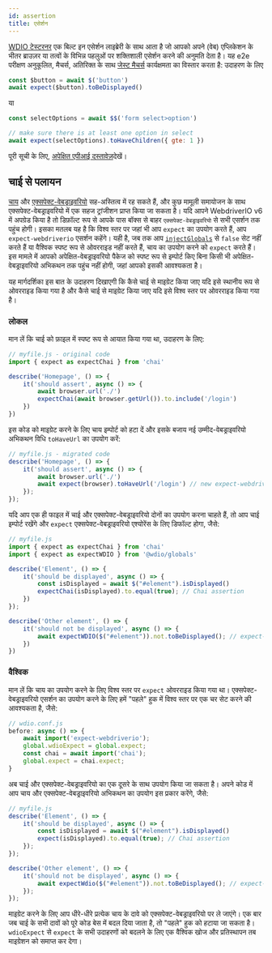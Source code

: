 ```yaml
---
id: assertion
title: एसेर्शन
---
```


[WDIO टेस्टरनर](https://webdriver.io/docs/clioptions) एक बिल्ट इन एसेर्शन लाइब्रेरी के साथ आता है जो आपको अपने (वेब) एप्लिकेशन के भीतर ब्राउज़र या तत्वों के विभिन्न पहलुओं पर शक्तिशाली एसेर्शन करने की अनुमति देता है। यह e2e परीक्षण अनुकूलित, मैचर्स, अतिरिक्त के साथ [जेस्ट मैचर्स](https://jestjs.io/docs/en/using-matchers) कार्यक्षमता का विस्तार करता है: उदाहरण के लिए

```js
const $button = await $('button')
await expect($button).toBeDisplayed()
```

या

```js
const selectOptions = await $$('form select>option')

// make sure there is at least one option in select
await expect(selectOptions).toHaveChildren({ gte: 1 })
```

पूरी सूची के लिए, [अपेक्षित एपीआई दस्तावेज़](/docs/api/expect-webdriverio)देखें।

## चाई से पलायन

[चाय](https://www.chaijs.com/) और [एक्सपेक्ट-वेबड्राइवरियो](https://github.com/webdriverio/expect-webdriverio#readme) सह-अस्तित्व में रह सकते हैं, और कुछ मामूली समायोजन के साथ एक्सपेक्ट-वेबड्राइवरियो में एक सहज ट्रांजीशन प्राप्त किया जा सकता है। यदि आपने WebdriverIO v6 में अपग्रेड किया है तो डिफ़ॉल्ट रूप से आपके पास बॉक्स से बाहर `एक्सपेक्ट-वेबड्राइवरियो` से सभी एसर्शन तक पहुंच होगी। इसका मतलब यह है कि विश्व स्तर पर जहां भी आप `expect` का उपयोग करते हैं, आप `expect-webdriverio` एसर्शन कहेंगे। यही है, जब तक आप [`injectGlobals`](/docs/configuration#injectglobals) से `false` सेट नहीं करते हैं या वैश्विक स्पष्ट रूप से ओवरराइड नहीं करते हैं, चाय का उपयोग करने को `expect` करते हैं। इस मामले में आपको अपेक्षित-वेबड्राइवरियो पैकेज को स्पष्ट रूप से इम्पोर्ट किए बिना किसी भी अपेक्षित-वेबड्राइवरियो अभिकथन तक पहुंच नहीं होगी, जहां आपको इसकी आवश्यकता है।

यह मार्गदर्शिका इस बात के उदाहरण दिखाएगी कि कैसे चाई से माइग्रेट किया जाए यदि इसे स्थानीय रूप से ओवरराइड किया गया है और कैसे चाई से माइग्रेट किया जाए यदि इसे विश्व स्तर पर ओवरराइड किया गया है।

### लोकल

मान लें कि चाई को फ़ाइल में स्पष्ट रूप से आयात किया गया था, उदाहरण के लिए:

```js
// myfile.js - original code
import { expect as expectChai } from 'chai'

describe('Homepage', () => {
    it('should assert', async () => {
        await browser.url('./')
        expectChai(await browser.getUrl()).to.include('/login')
    })
})
```

इस कोड को माइग्रेट करने के लिए चाय इम्पोर्ट को हटा दें और इसके बजाय नई उम्मीद-वेबड्राइवरियो अभिकथन विधि `toHaveUrl` का उपयोग करें:

```js
// myfile.js - migrated code
describe('Homepage', () => {
    it('should assert', async () => {
        await browser.url('./')
        await expect(browser).toHaveUrl('/login') // new expect-webdriverio API method https://webdriver.io/docs/api/expect-webdriverio.html#tohaveurl
    });
});
```

यदि आप एक ही फाइल में चाई और एक्सपेक्ट-वेबड्राइवरियो दोनों का उपयोग करना चाहते हैं, तो आप चाई इम्पोर्ट रखेंगे और `expect` एक्सपेक्ट-वेबड्राइवरियो एश्योरेंस के लिए डिफॉल्ट होगा, जैसे:

```js
// myfile.js
import { expect as expectChai } from 'chai'
import { expect as expectWDIO } from '@wdio/globals'

describe('Element', () => {
    it('should be displayed', async () => {
        const isDisplayed = await $("#element").isDisplayed()
        expectChai(isDisplayed).to.equal(true); // Chai assertion
    })
});

describe('Other element', () => {
    it('should not be displayed', async () => {
        await expectWDIO($("#element")).not.toBeDisplayed(); // expect-webdriverio assertion
    })
})
```

### वैश्विक

मान लें कि चाय का उपयोग करने के लिए विश्व स्तर पर `expect` ओवरराइड किया गया था। एक्सपेक्ट-वेबड्राइवरियो एसर्शन का उपयोग करने के लिए हमें "पहले" हुक में विश्व स्तर पर एक चर सेट करने की आवश्यकता है, जैसे:

```js
// wdio.conf.js
before: async () => {
    await import('expect-webdriverio');
    global.wdioExpect = global.expect;
    const chai = await import('chai');
    global.expect = chai.expect;
}
```

अब चाई और एक्सपेक्ट-वेबड्राइवरियो का एक दूसरे के साथ उपयोग किया जा सकता है। अपने कोड में आप चाय और एक्सपेक्ट-वेबड्राइवरियो अभिकथन का उपयोग इस प्रकार करेंगे, जैसे:

```js
// myfile.js
describe('Element', () => {
    it('should be displayed', async () => {
        const isDisplayed = await $("#element").isDisplayed()
        expect(isDisplayed).to.equal(true); // Chai assertion
    });
});

describe('Other element', () => {
    it('should not be displayed', async () => {
        await expectWdio($("#element")).not.toBeDisplayed(); // expect-webdriverio assertion
    });
});
```

माइग्रेट करने के लिए आप धीरे-धीरे प्रत्येक चाय के दावे को एक्सपेक्ट-वेबड्राइवरियो पर ले जाएंगे। एक बार जब चाई के सभी दावों को पूरे कोड बेस में बदल दिया जाता है, तो "पहले" हुक को हटाया जा सकता है। `wdioExpect` से `expect` के सभी उदाहरणों को बदलने के लिए एक वैश्विक खोज और प्रतिस्थापन तब माइग्रेशन को समाप्त कर देगा।
